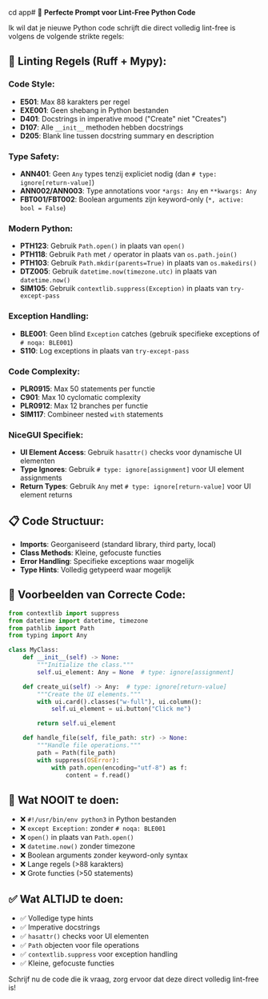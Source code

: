 cd app# 🎯 **Perfecte Prompt voor Lint-Free Python Code**

Ik wil dat je nieuwe Python code schrijft die direct volledig lint-free is volgens de volgende strikte regels:

## 🚨 **Linting Regels (Ruff + Mypy):**

### **Code Style:**

- **E501**: Max 88 karakters per regel
- **EXE001**: Geen shebang in Python bestanden
- **D401**: Docstrings in imperative mood ("Create" niet "Creates")
- **D107**: Alle `__init__` methoden hebben docstrings
- **D205**: Blank line tussen docstring summary en description

### **Type Safety:**

- **ANN401**: Geen `Any` types tenzij expliciet nodig (dan `# type: ignore[return-value]`)
- **ANN002/ANN003**: Type annotations voor `*args: Any` en `**kwargs: Any`
- **FBT001/FBT002**: Boolean arguments zijn keyword-only (`*, active: bool = False`)

### **Modern Python:**

- **PTH123**: Gebruik `Path.open()` in plaats van `open()`
- **PTH118**: Gebruik `Path` met `/` operator in plaats van `os.path.join()`
- **PTH103**: Gebruik `Path.mkdir(parents=True)` in plaats van `os.makedirs()`
- **DTZ005**: Gebruik `datetime.now(timezone.utc)` in plaats van `datetime.now()`
- **SIM105**: Gebruik `contextlib.suppress(Exception)` in plaats van `try-except-pass`

### **Exception Handling:**

- **BLE001**: Geen blind `Exception` catches (gebruik specifieke exceptions of `# noqa: BLE001`)
- **S110**: Log exceptions in plaats van `try-except-pass`

### **Code Complexity:**

- **PLR0915**: Max 50 statements per functie
- **C901**: Max 10 cyclomatic complexity
- **PLR0912**: Max 12 branches per functie
- **SIM117**: Combineer nested `with` statements

### **NiceGUI Specifiek:**

- **UI Element Access**: Gebruik `hasattr()` checks voor dynamische UI elementen
- **Type Ignores**: Gebruik `# type: ignore[assignment]` voor UI element assignments
- **Return Types**: Gebruik `Any` met `# type: ignore[return-value]` voor UI element returns

## 📋 **Code Structuur:**

- **Imports**: Georganiseerd (standard library, third party, local)
- **Class Methods**: Kleine, gefocuste functies
- **Error Handling**: Specifieke exceptions waar mogelijk
- **Type Hints**: Volledig getypeerd waar mogelijk

## 🎨 **Voorbeelden van Correcte Code:**

```python
from contextlib import suppress
from datetime import datetime, timezone
from pathlib import Path
from typing import Any

class MyClass:
    def __init__(self) -> None:
        """Initialize the class."""
        self.ui_element: Any = None  # type: ignore[assignment]

    def create_ui(self) -> Any:  # type: ignore[return-value]
        """Create the UI elements."""
        with ui.card().classes("w-full"), ui.column():
            self.ui_element = ui.button("Click me")

        return self.ui_element

    def handle_file(self, file_path: str) -> None:
        """Handle file operations."""
        path = Path(file_path)
        with suppress(OSError):
            with path.open(encoding="utf-8") as f:
                content = f.read()
```

## 🚫 **Wat NOOIT te doen:**

- ❌ `#!/usr/bin/env python3` in Python bestanden
- ❌ `except Exception:` zonder `# noqa: BLE001`
- ❌ `open()` in plaats van `Path.open()`
- ❌ `datetime.now()` zonder timezone
- ❌ Boolean arguments zonder keyword-only syntax
- ❌ Lange regels (>88 karakters)
- ❌ Grote functies (>50 statements)

## ✅ **Wat ALTIJD te doen:**

- ✅ Volledige type hints
- ✅ Imperative docstrings
- ✅ `hasattr()` checks voor UI elementen
- ✅ `Path` objecten voor file operations
- ✅ `contextlib.suppress` voor exception handling
- ✅ Kleine, gefocuste functies

Schrijf nu de code die ik vraag, zorg ervoor dat deze direct volledig lint-free is!
